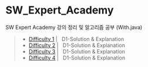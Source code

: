 # SW_Expert_Academy

SW Expert Academy 강의 정리 및 알고리즘 공부 (With.java)


> - [Difficulty 1](./SW_expert_academy/src/D1_reame.md) | &nbsp; D1-Solution & Explanation 
> - [Difficulty 2](./SW_expert_academy/src/D2_reame.md) | &nbsp; D1-Solution & Explanation 
> - [Difficulty 3](./SW_expert_academy/src/D3_reame.md) | &nbsp; D1-Solution & Explanation 
> - [Difficulty 4](./SW_expert_academy/src/D4_reame.md) | &nbsp; D1-Solution & Explanation 




